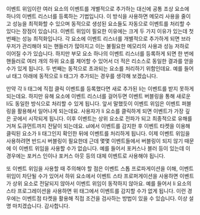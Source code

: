 이벤트 위임이란 여러 요소의 이벤트를 개별적으로 추가하는 대신에 공통 조상 요소에 하나의 이벤트 리스너를 등록하는 기법입니다.
이 방식을 사용하면 메모리 사용을 줄이고 성능을 최적화할 수 있으며 동적으로 생성된 요소들도 자동으로 이벤트를 처리할 수 있다는 장점이 있습니다.
이벤트 위임이 필요한 이유에는 크게 두 가지 이유가 있는데 첫 번째는 성능 최적화입니다.
각 요소에 이벤트 리스너를 개별적으로 추가하게 되면 브라우저가 관리해야 되는 핸들러가 많아지고 이는 불필요한 메모리의 사용과 성능 저하로 이어질 수가 있습니다.
하지만 부모 요소 하나의 이벤트 리스너를 등록하게 되면 한 번에 핸들러로 여러 개의 하위 요소를 제어할 수 있어서 더 적은 리소스로 동일한 결과를 얻을 수가 있게 됩니다.
두 번째는 동적으로 초과되는 요소를 처리하기 위함인데요.
예를 들어 ul 태그 아래에 동적으로 li 태그가 추가되는 경우를 생각해 보겠습니다.

만약 각 li 태그에 직접 클릭 이벤트를 등록했다면 새로 추가된 li는 이벤트를 받지 못하게 되는데요.
하지만 유해 요소에 이벤트 리스너를 걸어두면 이벤트 버블링을 통해 새로운 li도 동일한 방식으로 처리할 수 있게 됩니다.
앞서 말했듯이 이벤트 위임은 이벤트 퍼블링을 활용해서 일어나게 되는데요.
사용자가 li 요소를 클릭하게 되면 이벤트가 가장 깊은 곳에서 시작되게 됩니다.
이후 이벤트는 상위 요소로 전파가 되고 최종적으로 유해를 거쳐 도큐먼트까지 전달이 되는데요.
ul에서 이벤트를 감지한 후 이벤트 타켓을 이용해 클릭된 요소가 li 태그인지 확인한 뒤에 이벤트를 처리하게 됩니다.
이제 이벤트 위임을 사용하려면 반드시 버블링이 필요한데 근데 몇몇 이벤트들에서 버블링이 되지 않기 때문에 이 이벤트 위임을 사용할 수가 없습니다.
예를 들어서 포커스나 블러 등이 있는데 이 경우에는 포커스 인이나 포커스 아웃 등의 대체 이벤트로 사용해야 됩니다.

또 이벤트 위임을 사용할 때 주의해야 할 점은 이벤트 스톱 프로파게이션을 이해, 이벤트 위임이 차단될 수가 있어서 하위 요소에서 이벤트 스타 프로퍼게이션을 사용하면 이벤트가 상위 요소로 전달되지 않아서 이벤트 위임이 동작하지 않아요.
예를 들어서 li 요소의 스타 프로그레이션을 사용하면 위 태그에서 이벤트를 감지할 수가 없게 됩니다.
이런 경우에는 이벤트점 타켓을 활용해 직접 조건을 검사하는 방법이 있을 수 있습니다.
이상 설명 마치겠습니다. 감사합니다.
